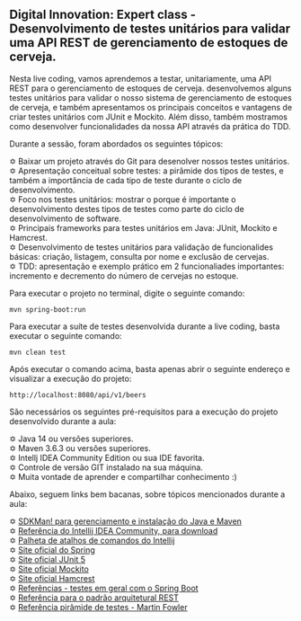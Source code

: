 <h2>Digital Innovation: Expert class - Desenvolvimento de testes unitários para validar uma API REST de gerenciamento de estoques de cerveja.</h2>

Nesta live coding, vamos aprendemos a testar, unitariamente, uma API REST para o gerenciamento de estoques de cerveja. desenvolvemos alguns testes unitários para validar o nosso sistema de gerenciamento de estoques de cerveja, e também apresentamos os principais conceitos e vantagens de criar testes unitários com JUnit e Mockito. Além disso, também mostramos como desenvolver funcionalidades da nossa API através da prática do TDD.

Durante a sessão, foram abordados os seguintes tópicos:

✡ Baixar um projeto através do Git para desenolver nossos testes unitários. <br>
✡ Apresentação conceitual sobre testes: a pirâmide dos tipos de testes, e também a importância de cada tipo de teste durante o ciclo de desenvolvimento. <br>
✡ Foco nos testes unitários: mostrar o porque é importante o desenvolvimento destes tipos de testes como parte do ciclo de desenvolvimento de software. <br>
✡ Principais frameworks para testes unitários em Java: JUnit, Mockito e Hamcrest. <br> 
✡ Desenvolvimento de testes unitários para validação de funcionalides básicas: criação, listagem, consulta por nome e exclusão de cervejas. <br>
✡ TDD: apresentação e exemplo prático em 2 funcionaliades importantes: incremento e decremento do número de cervejas no estoque. <br>

Para executar o projeto no terminal, digite o seguinte comando:

```shell script
mvn spring-boot:run 
```

Para executar a suíte de testes desenvolvida durante a live coding, basta executar o seguinte comando:

```shell script
mvn clean test
```

Após executar o comando acima, basta apenas abrir o seguinte endereço e visualizar a execução do projeto:

```
http://localhost:8080/api/v1/beers
```

São necessários os seguintes pré-requisitos para a execução do projeto desenvolvido durante a aula:

✡ Java 14 ou versões superiores. <br>
✡ Maven 3.6.3 ou versões superiores. <br>
✡ Intellj IDEA Community Edition ou sua IDE favorita. <br>
✡ Controle de versão GIT instalado na sua máquina. <br>
✡ Muita vontade de aprender e compartilhar conhecimento :) <br>

Abaixo, seguem links bem bacanas, sobre tópicos mencionados durante a aula:

✡ [SDKMan! para gerenciamento e instalação do Java e Maven](https://sdkman.io/) <br>
✡ [Referência do Intellij IDEA Community, para download](https://www.jetbrains.com/idea/download) <br>
✡ [Palheta de atalhos de comandos do Intellij](https://resources.jetbrains.com/storage/products/intellij-idea/docs/IntelliJIDEA_ReferenceCard.pdf) <br>
✡ [Site oficial do Spring](https://spring.io/) <br>
✡ [Site oficial JUnit 5](https://junit.org/junit5/docs/current/user-guide/) <br>
✡ [Site oficial Mockito](https://site.mockito.org/) <br>
✡ [Site oficial Hamcrest](http://hamcrest.org/JavaHamcrest/) <br>
✡ [Referências - testes em geral com o Spring Boot](https://www.baeldung.com/spring-boot-testing) <br>
✡ [Referência para o padrão arquitetural REST](https://restfulapi.net/) <br>
✡ [Referência pirâmide de testes - Martin Fowler](https://martinfowler.com/articles/practical-test-pyramid.html#TheImportanceOftestAutomation)<br>
 


